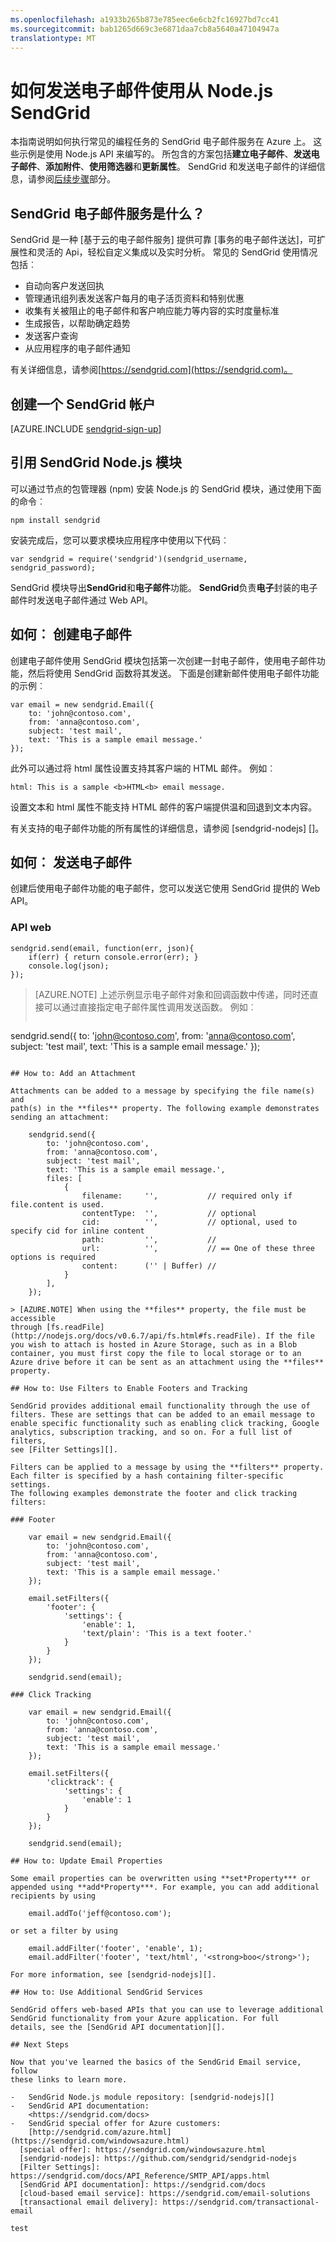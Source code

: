 ```yaml
---
ms.openlocfilehash: a1933b265b873e785eec6e6cb2fc16927bd7cc41
ms.sourcegitcommit: bab1265d669c3e6871daa7cb8a5640a47104947a
translationtype: MT
---
```

<properties 
    pageTitle="如何使用 SendGrid 电子邮件服务 (Node.js) |Microsoft Azure" 
    description="了解如何在 Azure 上发送电子邮件的 SendGrid 电子邮件服务。 示例使用 Node.js API 编写的代码。" 
    services="" 
    documentationCenter="nodejs" 
    authors="erikre" 
    manager="wpickett" 
    editor=""/>

<tags 
    ms.service="multiple" 
    ms.workload="na" 
    ms.tgt_pltfrm="na" 
    ms.devlang="nodejs" 
    ms.topic="article" 
    ms.date="08/31/2015" 
    ms.author="erikre"/>
# 如何发送电子邮件使用从 Node.js SendGrid

本指南说明如何执行常见的编程任务的 SendGrid 电子邮件服务在 Azure 上。 这些示例是使用 Node.js API 来编写的。 所包含的方案包括**建立电子邮件**、**发送电子邮件**、**添加附件**、**使用筛选器**和**更新属性**。 SendGrid 和发送电子邮件的详细信息，请参阅[后续步骤](#next-steps)部分。

## SendGrid 电子邮件服务是什么？

SendGrid 是一种 [基于云的电子邮件服务] 提供可靠 [事务的电子邮件送达]，可扩展性和灵活的 Api，轻松自定义集成以及实时分析。 常见的 SendGrid 使用情况包括︰

-   自动向客户发送回执
-   管理通讯组列表发送客户每月的电子活页资料和特别优惠
-   收集有关被阻止的电子邮件和客户响应能力等内容的实时度量标准
-   生成报告，以帮助确定趋势
-   发送客户查询
-   从应用程序的电子邮件通知

有关详细信息，请参阅[https://sendgrid.com](https://sendgrid.com)。

## 创建一个 SendGrid 帐户

[AZURE.INCLUDE [sendgrid-sign-up](../includes/sendgrid-sign-up.md)]

## 引用 SendGrid Node.js 模块

可以通过节点的包管理器 (npm) 安装 Node.js 的 SendGrid 模块，通过使用下面的命令︰

    npm install sendgrid

安装完成后，您可以要求模块应用程序中使用以下代码︰

    var sendgrid = require('sendgrid')(sendgrid_username, sendgrid_password);

SendGrid 模块导出**SendGrid**和**电子邮件**功能。
**SendGrid**负责**电子**封装的电子邮件时发送电子邮件通过 Web API。

## 如何︰ 创建电子邮件

创建电子邮件使用 SendGrid 模块包括第一次创建一封电子邮件，使用电子邮件功能，然后将使用 SendGrid 函数将其发送。 下面是创建新邮件使用电子邮件功能的示例︰

    var email = new sendgrid.Email({
        to: 'john@contoso.com',
        from: 'anna@contoso.com',
        subject: 'test mail',
        text: 'This is a sample email message.'
    });

此外可以通过将 html 属性设置支持其客户端的 HTML 邮件。 例如︰

    html: This is a sample <b>HTML<b> email message.

设置文本和 html 属性不能支持 HTML 邮件的客户端提供温和回退到文本内容。

有关支持的电子邮件功能的所有属性的详细信息，请参阅 [sendgrid-nodejs] []。

## 如何︰ 发送电子邮件

创建后使用电子邮件功能的电子邮件，您可以发送它使用 SendGrid 提供的 Web API。 

### API web

    sendgrid.send(email, function(err, json){
        if(err) { return console.error(err); }
        console.log(json);
    });

> [AZURE.NOTE] 上述示例显示电子邮件对象和回调函数中传递，同时还直接可以通过直接指定电子邮件属性调用发送函数。 例如︰  
>
>`````
sendgrid.send({
    to: 'john@contoso.com',
    from: 'anna@contoso.com',
    subject: 'test mail',
    text: 'This is a sample email message.'
});
`````

## How to: Add an Attachment

Attachments can be added to a message by specifying the file name(s) and
path(s) in the **files** property. The following example demonstrates
sending an attachment:

    sendgrid.send({
        to: 'john@contoso.com',
        from: 'anna@contoso.com',
        subject: 'test mail',
        text: 'This is a sample email message.',
        files: [
            {
                filename:     '',           // required only if file.content is used.
                contentType:  '',           // optional
                cid:          '',           // optional, used to specify cid for inline content
                path:         '',           //
                url:          '',           // == One of these three options is required
                content:      ('' | Buffer) //
            }
        ],
    });

> [AZURE.NOTE] When using the **files** property, the file must be accessible
through [fs.readFile](http://nodejs.org/docs/v0.6.7/api/fs.html#fs.readFile). If the file you wish to attach is hosted in Azure Storage, such as in a Blob container, you must first copy the file to local storage or to an Azure drive before it can be sent as an attachment using the **files** property.

## How to: Use Filters to Enable Footers and Tracking

SendGrid provides additional email functionality through the use of
filters. These are settings that can be added to an email message to
enable specific functionality such as enabling click tracking, Google
analytics, subscription tracking, and so on. For a full list of filters,
see [Filter Settings][].

Filters can be applied to a message by using the **filters** property.
Each filter is specified by a hash containing filter-specific settings.
The following examples demonstrate the footer and click tracking filters:

### Footer

    var email = new sendgrid.Email({
        to: 'john@contoso.com',
        from: 'anna@contoso.com',
        subject: 'test mail',
        text: 'This is a sample email message.'
    });
    
    email.setFilters({
        'footer': {
            'settings': {
                'enable': 1,
                'text/plain': 'This is a text footer.'
            }
        }
    });

    sendgrid.send(email);

### Click Tracking

    var email = new sendgrid.Email({
        to: 'john@contoso.com',
        from: 'anna@contoso.com',
        subject: 'test mail',
        text: 'This is a sample email message.'
    });
    
    email.setFilters({
        'clicktrack': {
            'settings': {
                'enable': 1
            }
        }
    });
    
    sendgrid.send(email);

## How to: Update Email Properties

Some email properties can be overwritten using **set*Property*** or
appended using **add*Property***. For example, you can add additional
recipients by using

    email.addTo('jeff@contoso.com');

or set a filter by using

    email.addFilter('footer', 'enable', 1);
    email.addFilter('footer', 'text/html', '<strong>boo</strong>');

For more information, see [sendgrid-nodejs][].

## How to: Use Additional SendGrid Services

SendGrid offers web-based APIs that you can use to leverage additional
SendGrid functionality from your Azure application. For full
details, see the [SendGrid API documentation][].

## Next Steps

Now that you've learned the basics of the SendGrid Email service, follow
these links to learn more.

-   SendGrid Node.js module repository: [sendgrid-nodejs][]
-   SendGrid API documentation:
    <https://sendgrid.com/docs>
-   SendGrid special offer for Azure customers:
    [http://sendgrid.com/azure.html](https://sendgrid.com/windowsazure.html)
  [special offer]: https://sendgrid.com/windowsazure.html
  [sendgrid-nodejs]: https://github.com/sendgrid/sendgrid-nodejs
  [Filter Settings]: https://sendgrid.com/docs/API_Reference/SMTP_API/apps.html
  [SendGrid API documentation]: https://sendgrid.com/docs
  [cloud-based email service]: https://sendgrid.com/email-solutions
  [transactional email delivery]: https://sendgrid.com/transactional-email

test
